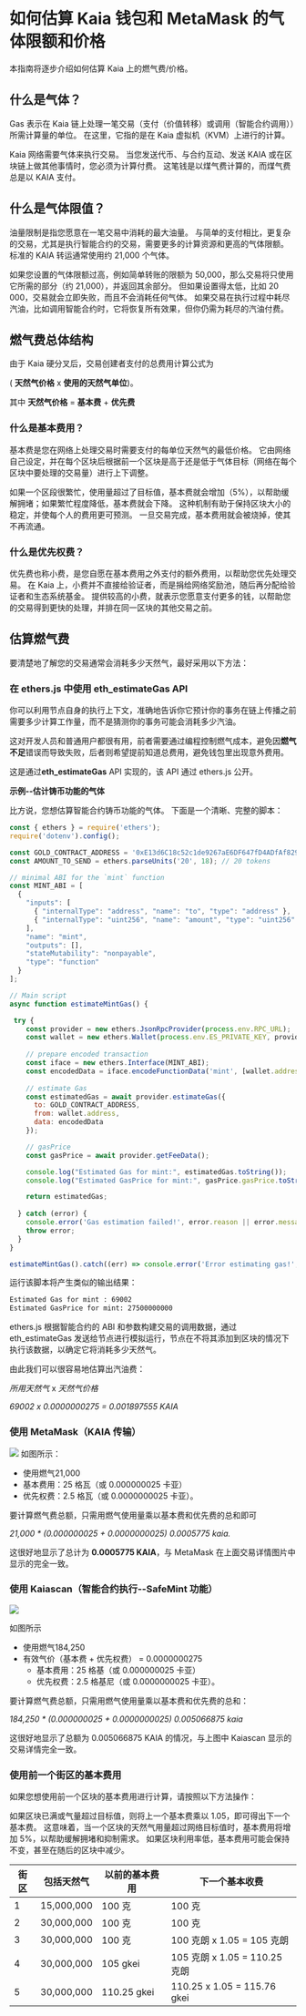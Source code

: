 # 如何估算 Kaia 钱包和 MetaMask 的气体限额和价格

本指南将逐步介绍如何估算 Kaia 上的燃气费/价格。

## 什么是气体？

Gas 表示在 Kaia 链上处理一笔交易（支付（价值转移）或调用（智能合约调用））所需计算量的单位。 在这里，它指的是在 Kaia 虚拟机（KVM）上进行的计算。

Kaia 网络需要气体来执行交易。 当您发送代币、与合约互动、发送 KAIA 或在区块链上做其他事情时，您必须为计算付费。 这笔钱是以煤气费计算的，而煤气费总是以 KAIA 支付。

## 什么是气体限值？

油量限制是指您愿意在一笔交易中消耗的最大油量。 与简单的支付相比，更复杂的交易，尤其是执行智能合约的交易，需要更多的计算资源和更高的气体限额。 标准的 KAIA 转运通常使用约 21,000 个气体。

如果您设置的气体限额过高，例如简单转账的限额为 50,000，那么交易将只使用它所需的部分（约 21,000），并返回其余部分。 但如果设置得太低，比如 20 000，交易就会立即失败，而且不会消耗任何气体。 如果交易在执行过程中耗尽汽油，比如调用智能合约时，它将恢复所有效果，但你仍需为耗尽的汽油付费。

## 燃气费总体结构

由于 Kaia 硬分叉后，交易创建者支付的总费用计算公式为

( **天然气价格** x **使用的天然气单位**)。

其中 **天然气价格** = **基本费** + **优先费**

### 什么是基本费用？

基本费是您在网络上处理交易时需要支付的每单位天然气的最低价格。 它由网络自己设定，并在每个区块后根据前一个区块是高于还是低于气体目标（网络在每个区块中要处理的交易量）进行上下调整。

如果一个区段很繁忙，使用量超过了目标值，基本费就会增加（5%），以帮助缓解拥堵；如果繁忙程度降低，基本费就会下降。  这种机制有助于保持区块大小的稳定，并使每个人的费用更可预测。 一旦交易完成，基本费用就会被烧掉，使其不再流通。

### 什么是优先权费？

优先费也称小费，是您自愿在基本费用之外支付的额外费用，以帮助您优先处理交易。 在 Kaia 上，小费并不直接给验证者，而是捐给网络奖励池，随后再分配给验证者和生态系统基金。 提供较高的小费，就表示您愿意支付更多的钱，以帮助您的交易得到更快的处理，并排在同一区块的其他交易之前。

## 估算燃气费

要清楚地了解您的交易通常会消耗多少天然气，最好采用以下方法：

### 在 ethers.js 中使用 eth_estimateGas API

你可以利用节点自身的执行上下文，准确地告诉你它预计你的事务在链上传播之前需要多少计算工作量，而不是猜测你的事务可能会消耗多少汽油。

这对开发人员和普通用户都很有用，前者需要通过编程控制燃气成本，避免因**燃气不足**错误而导致失败，后者则希望提前知道总费用，避免钱包里出现意外费用。

这是通过**eth_estimateGas** API 实现的，该 API 通过 ethers.js 公开。

**示例--估计铸币功能的气体**

比方说，您想估算智能合约铸币功能的气体。 下面是一个清晰、完整的脚本：

```js
const { ethers } = require('ethers');
require('dotenv').config();

const GOLD_CONTRACT_ADDRESS = '0xE13d6C18c52c1de9267aE6DF647fD4ADfAf82977';
const AMOUNT_TO_SEND = ethers.parseUnits('20', 18); // 20 tokens

// minimal ABI for the `mint` function
const MINT_ABI = [
  {
    "inputs": [
      { "internalType": "address", "name": "to", "type": "address" },
      { "internalType": "uint256", "name": "amount", "type": "uint256" }
    ],
    "name": "mint",
    "outputs": [],
    "stateMutability": "nonpayable",
    "type": "function"
  }
];

// Main script
async function estimateMintGas() {

 try {
    const provider = new ethers.JsonRpcProvider(process.env.RPC_URL);
    const wallet = new ethers.Wallet(process.env.ES_PRIVATE_KEY, provider);
    
    // prepare encoded transaction
    const iface = new ethers.Interface(MINT_ABI);
    const encodedData = iface.encodeFunctionData('mint', [wallet.address, AMOUNT_TO_SEND]);
    
    // estimate Gas
    const estimatedGas = await provider.estimateGas({ 
      to: GOLD_CONTRACT_ADDRESS, 
      from: wallet.address, 
      data: encodedData 
    });

    // gasPrice
    const gasPrice = await provider.getFeeData();

    console.log("Estimated Gas for mint:", estimatedGas.toString());
    console.log("Estimated GasPrice for mint:", gasPrice.gasPrice.toString());

    return estimatedGas;
    
  } catch (error) {
    console.error('Gas estimation failed!', error.reason || error.message);
    throw error;
  }
}

estimateMintGas().catch((err) => console.error('Error estimating gas!', err)); 
```

运行该脚本将产生类似的输出结果：

```bash
Estimated Gas for mint : 69002
Estimated GasPrice for mint: 27500000000
```

ethers.js 根据智能合约的 ABI 和参数构建交易的调用数据，通过 eth_estimateGas 发送给节点进行模拟运行，节点在不将其添加到区块的情况下执行该数据，以确定它将消耗多少天然气。

由此我们可以很容易地估算出汽油费：

_所用天然气_ x _天然气价格_

_69002 x 0.0000000275
\= 0.001897555 KAIA_

### 使用 MetaMask（KAIA 传输）

![](/img/build/wallets/estimate-gas-mm.png)
如图所示：

- 使用燃气21,000
- 基本费用：25 格瓦（或 0.000000025 卡亚）
- 优先权费：2.5 格瓦（或 0.0000000025 卡亚）。

要计算燃气费总额，只需用燃气使用量乘以基本费和优先费的总和即可

_21,000 \* (0.000000025 + 0.0000000025)
0.0005775 kaia._

这很好地显示了总计为 **0.0005775 KAIA**，与 MetaMask 在上面交易详情图片中显示的完全一致。

### 使用 Kaiascan（智能合约执行--SafeMint 功能）

![](/img/build/wallets/estimate-gas-kaiascan.png)

如图所示

- 使用燃气184,250
- 有效气价（基本费 + 优先权费） = 0.0000000275
  - 基本费用：25 格基（或 0.000000025 卡亚）
  - 优先权费：2.5 格基尼（或 0.0000000025 卡亚）。

要计算燃气费总额，只需用燃气使用量乘以基本费和优先费的总和：

_184,250 \* (0.000000025 + 0.0000000025)
0.005066875 kaia_

这很好地显示了总额为 0.005066875 KAIA 的情况，与上图中 Kaiascan 显示的交易详情完全一致。

### 使用前一个街区的基本费用

如果您想使用前一个区块的基本费用进行计算，请按照以下方法操作：

如果区块已满或气量超过目标值，则将上一个基本费乘以 1.05，即可得出下一个基本费。 这意味着，当一个区块的天然气用量超过网络目标值时，基本费用将增加 5%，以帮助缓解拥堵和抑制需求。 如果区块利用率低，基本费用可能会保持不变，甚至在随后的区块中减少。

| 街区 | 包括天然气      | 以前的基本费用                     | 下一个基本收费                                                                     |
| -- | ---------- | --------------------------- | --------------------------------------------------------------------------- |
| 1  | 15,000,000 | 100 克                       | 100 克                                                                       |
| 2  | 30,000,000 | 100 克                       | 100 克                                                                       |
| 3  | 30,000,000 | 100 克                       | 100 克朗 x 1.05 = 105 克朗                                      |
| 4  | 30,000,000 | 105 gkei                    | 105 克朗 x 1.05 = 110.25 克朗                   |
| 5  | 30,000,000 | 110.25 gkei | 110.25 x 1.05 = 115.76 gkei |




